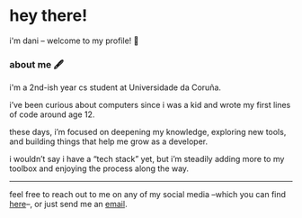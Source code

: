 # hey there!

i'm dani – welcome to my profile! 🌻

### about me 🖋️
i'm a 2nd-ish year cs student at Universidade da Coruña.

i’ve been curious about computers since i was a kid and wrote my first lines of code around age 12.  

these days, i’m focused on deepening my knowledge, exploring new tools, and building things that help me grow as a developer.  

i wouldn’t say i have a “tech stack” yet, but i’m steadily adding more to my toolbox and enjoying the process along the way.

---
feel free to reach out to me on any of my social media –which you can find [here](https://links.danicallero.es)–, or just send me an [email](mailto:contact@danicallero.es).